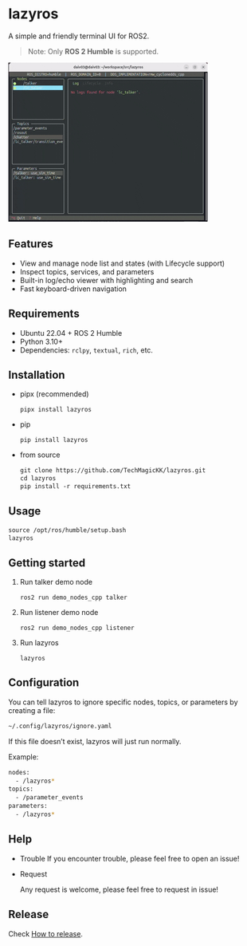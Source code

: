 # lazyros

A simple and friendly terminal UI for ROS2.
> Note: Only **ROS 2 Humble** is supported.

![image](./asset/demo.gif)


## Features
- View and manage node list and states (with Lifecycle support)
- Inspect topics, services, and parameters
- Built-in log/echo viewer with highlighting and search
- Fast keyboard-driven navigation

## Requirements
- Ubuntu 22.04 + ROS 2 Humble
- Python 3.10+
- Dependencies: `rclpy`, `textual`, `rich`, etc.


## Installation

- pipx (recommended)
  ```shell
  pipx install lazyros
  ```

- pip
  ````shell
  pip install lazyros
  ````
  
- from source
  
  ```shell
  git clone https://github.com/TechMagicKK/lazyros.git
  cd lazyros
  pip install -r requirements.txt
  ```

## Usage

```shell
source /opt/ros/humble/setup.bash
lazyros
```

## Getting started

1. Run talker demo node
   ```shell
   ros2 run demo_nodes_cpp talker
   ```

2. Run listener demo node
   ```
   ros2 run demo_nodes_cpp listener
   ```

3. Run lazyros
   ```shell
   lazyros
   ```

## Configuration

You can tell lazyros to ignore specific nodes, topics, or parameters by creating a file:
```sh
~/.config/lazyros/ignore.yaml
```
If this file doesn’t exist, lazyros will just run normally.

Example:
```bash
nodes:
  - /lazyros*
topics:
  - /parameter_events
parameters:
  - /lazyros*
```


## Help

- Trouble
  If you encounter trouble, please feel free to open an issue!

- Request

  Any request is welcome, please feel free to request in issue!



## Release

Check [How to release](./docs/release.md).
